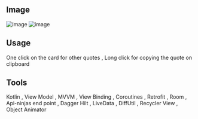 ## Image

![image](https://github.com/user-attachments/assets/1e686655-49c2-4de3-ac36-b63272d8a7e3)
 ![image](https://github.com/user-attachments/assets/aeee6c2b-e2f7-45f8-ae27-d55f1f98e172)



## Usage 
One click on the card for other quotes ,
Long click for copying the quote on clipboard

## Tools
Kotlin , View Model , MVVM , View Binding , Coroutines , Retrofit , Room , Api-ninjas end point , Dagger Hilt , LiveData , DiffUtil , Recycler View , Object Animator
